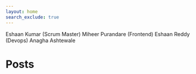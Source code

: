 ```yaml
---
layout: home
search_exclude: true
---
```

Eshaan Kumar (Scrum Master) Miheer Purandare (Frontend) Eshaan Reddy (Devops) Anagha Ashtewale

 



# Posts
